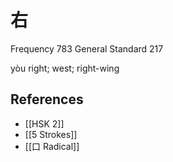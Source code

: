 # 右
Frequency 783
General Standard 217

yòu
right; west; right-wing

## References
- [[HSK 2]]
- [[5 Strokes]]
- [[口 Radical]]